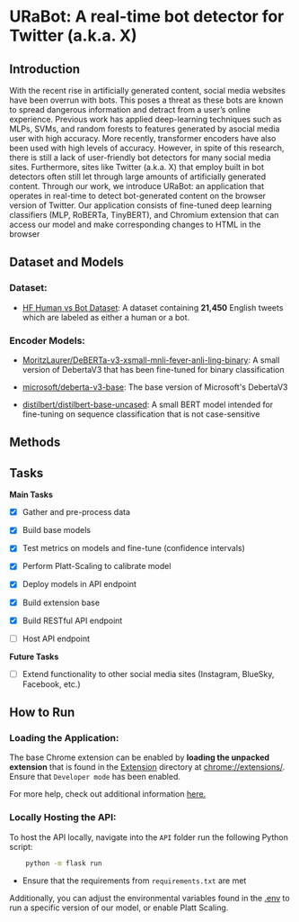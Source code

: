 # URaBot: A real-time bot detector for Twitter (a.k.a. X)

## Introduction

With the recent rise in artificially generated content, social media websites have been overrun with bots. This poses
a threat as these bots are known to spread dangerous information and detract from a user’s online experience. Previous 
work has applied deep-learning techniques such as MLPs, SVMs, and random forests to features generated by asocial media 
user with high accuracy. More recently, transformer encoders have also been used with high levels of accuracy. However,
in spite of this research, there is still a lack of user-friendly bot detectors for many social media sites. Furthermore,
sites like Twitter (a.k.a. X) that employ built in bot detectors often still let through large amounts
of artificially generated content. Through our work, we introduce URaBot: an application that operates in real-time
to detect bot-generated content on the browser version of Twitter. Our application consists of fine-tuned deep learning 
classifiers (MLP, RoBERTa, TinyBERT), and Chromium extension that can access our model and make corresponding changes to 
HTML in the browser

## Dataset and Models

### Dataset:

- [HF Human vs Bot Dataset](https://huggingface.co/datasets/airt-ml/twitter-human-bots): A dataset containing **21,450** English tweets which are labeled as either a human or a bot.

### Encoder Models:

- [MoritzLaurer/DeBERTa-v3-xsmall-mnli-fever-anli-ling-binary](https://huggingface.co/MoritzLaurer/DeBERTa-v3-xsmall-mnli-fever-anli-ling-binary): A small version of DebertaV3 that has been fine-tuned for binary classification

- [microsoft/deberta-v3-base](https://huggingface.co/microsoft/deberta-v3-base): The base version of Microsoft's DebertaV3

- [distilbert/distilbert-base-uncased](https://huggingface.co/distilbert/distilbert-base-uncased): A small BERT model intended for fine-tuning on sequence classification that is not case-sensitive

## Methods

## Tasks
**Main Tasks**
- [x] Gather and pre-process data
- [x] Build base models
- [x] Test metrics on models and fine-tune (confidence intervals)
- [x] Perform Platt-Scaling to calibrate model
- [x] Deploy models in API endpoint

- [x] Build extension base
- [x] Build RESTful API endpoint
- [ ] Host API endpoint

**Future Tasks**
- [ ] Extend functionality to other social media sites (Instagram, BlueSky, Facebook, etc.)


## How to Run

### Loading the Application:
The base Chrome extension can be enabled by **loading the unpacked extension** that is found in the [Extension](Extension) directory at [chrome://extensions/](chrome://extensions/). Ensure that `Developer mode` has been enabled.

For more help, check out additional information [here.](https://knowledge.workspace.google.com/kb/load-unpacked-extensions-000005962)

### Locally Hosting the API:


To host the API locally, navigate into the `API` folder run the following Python script:
```bash
    python -m flask run
```

- Ensure that the requirements from `requirements.txt` are met

Additionally, you can adjust the environmental variables found in the [.env](API/.env) to run a specific version of our model, or enable Platt Scaling.
